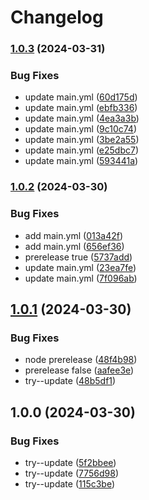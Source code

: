 # Changelog

### [1.0.3](https://www.github.com/daudzubaidi/try-release-please2/compare/v1.0.2...v1.0.3) (2024-03-31)


### Bug Fixes

* update main.yml ([60d175d](https://www.github.com/daudzubaidi/try-release-please2/commit/60d175d703a308ab3129ee656efbbd4b39745163))
* update main.yml ([ebfb336](https://www.github.com/daudzubaidi/try-release-please2/commit/ebfb3368a7da2fa129ca5579a01962d5b084fe7f))
* update main.yml ([4ea3a3b](https://www.github.com/daudzubaidi/try-release-please2/commit/4ea3a3b1eab63e8c5b28cb142a26608cee69199b))
* update main.yml ([9c10c74](https://www.github.com/daudzubaidi/try-release-please2/commit/9c10c7488b7e839d19907a900b51f26231992930))
* update main.yml ([3be2a55](https://www.github.com/daudzubaidi/try-release-please2/commit/3be2a55d4f76d184f5b9ddd012e0184c7afce1d4))
* update main.yml ([e25dbc7](https://www.github.com/daudzubaidi/try-release-please2/commit/e25dbc746cf536b83463d43bb56effa3d9705993))
* update main.yml ([593441a](https://www.github.com/daudzubaidi/try-release-please2/commit/593441aeb3fe585ae5ddb201df4e3bbdf06700c0))

### [1.0.2](https://www.github.com/daudzubaidi/try-release-please2/compare/v1.0.1...v1.0.2) (2024-03-30)


### Bug Fixes

* add main.yml ([013a42f](https://www.github.com/daudzubaidi/try-release-please2/commit/013a42f02cf6141a5103d6e3e2c3a53f06c79490))
* add main.yml ([656ef36](https://www.github.com/daudzubaidi/try-release-please2/commit/656ef36942cd7f00bb0ef998f1fa7622f71fd5ef))
* prerelease true ([5737add](https://www.github.com/daudzubaidi/try-release-please2/commit/5737add32242e1103cb4db5efb13d2b67c2c8f56))
* update main.yml ([23ea7fe](https://www.github.com/daudzubaidi/try-release-please2/commit/23ea7fec9bd1192dca3206cf891d028e4e01fb02))
* update main.yml ([7f096ab](https://www.github.com/daudzubaidi/try-release-please2/commit/7f096aba1c3c2a9a5296a64b624fbfaa8a13da07))

## [1.0.1](https://github.com/daudzubaidi/try-release-please2/compare/v1.0.0...v1.0.1) (2024-03-30)


### Bug Fixes

* node prerelease ([48f4b98](https://github.com/daudzubaidi/try-release-please2/commit/48f4b98ab9d2ae45abc0128fd9eaa43d06b95d82))
* prerelease false ([aafee3e](https://github.com/daudzubaidi/try-release-please2/commit/aafee3ef2c7cab58097f330c34b4c3d147683e66))
* try--update ([48b5df1](https://github.com/daudzubaidi/try-release-please2/commit/48b5df14b2c2605e3ed1fa0c3b26f89c9cc8c50e))

## 1.0.0 (2024-03-30)


### Bug Fixes

* try--update ([5f2bbee](https://github.com/daudzubaidi/try-release-please2/commit/5f2bbeefcdd78188af7e0f616e70f07b209c6ce5))
* try--update ([7756d98](https://github.com/daudzubaidi/try-release-please2/commit/7756d98795d8be2e33313234a953e3960773be4d))
* try--update ([115c3be](https://github.com/daudzubaidi/try-release-please2/commit/115c3beef30abe614573fe58314b78e3fc46bc13))

